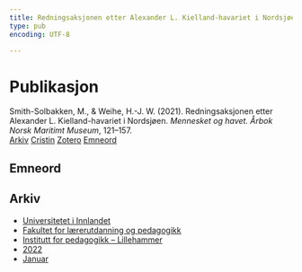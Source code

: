 ```yaml
---
title: Redningsaksjonen etter Alexander L. Kielland-havariet i Nordsjøen
type: pub
encoding: UTF-8

---
```

<h1>Publikasjon</h1>
<article id="csl-bib-container-PYS69Q27" class="csl-bib-container">
  <div class="csl-bib-body"> <div class="csl-entry">Smith-Solbakken, M., &#38; Weihe, H.-J. W. (2021). Redningsaksjonen etter Alexander L. Kielland-havariet i Nordsjøen. <i>Mennesket og havet. Årbok Norsk Maritimt Museum</i>, 121–157.</div> </div>
  <div class="csl-bib-buttons">
    <a href="#taxonomy-article-PYS69Q27" alt="archive" class="csl-bib-button">Arkiv</a>
    <a href="https://app.cristin.no/results/show.jsf?id=1995096" alt="Cristin" class="csl-bib-button">Cristin</a>
    <a href="http://zotero.org/groups/5881554/items/PYS69Q27" alt="Zotero" class="csl-bib-button">Zotero</a>
    <a href="#keywords-article-PYS69Q27" alt="keywords" class="csl-bib-button">Emneord</a>
  </div>
  <div id="csl-bib-meta-container-PYS69Q27"></div>
</article>
<div id="csl-bib-meta-PYS69Q27" class="csl-bib-meta">
  <article id="keywords-article-PYS69Q27" class="keywords-article">
    <h1>Emneord</h1>
    
  </article>
  <article id="taxonomy-article-PYS69Q27" class="taxonomy-article">
    <h1>Arkiv</h1>
    <ul>
      <li><a href="{{< params subfolder >}}nn/archive/?key=3DCRN523">Universitetet i Innlandet</a></li>
      <li><a href="{{< params subfolder >}}nn/archive/?key=WYNZA47F">Fakultet for lærerutdanning og pedagogikk</a></li>
      <li><a href="{{< params subfolder >}}nn/archive/?key=L8MA547R">Institutt for pedagogikk – Lillehammer</a></li>
      <li><a href="{{< params subfolder >}}nn/archive/?key=VSB9PVAM">2022</a></li>
      <li><a href="{{< params subfolder >}}nn/archive/?key=LHYTTNCA">Januar</a></li>
    </ul>
  </article>
</div>
